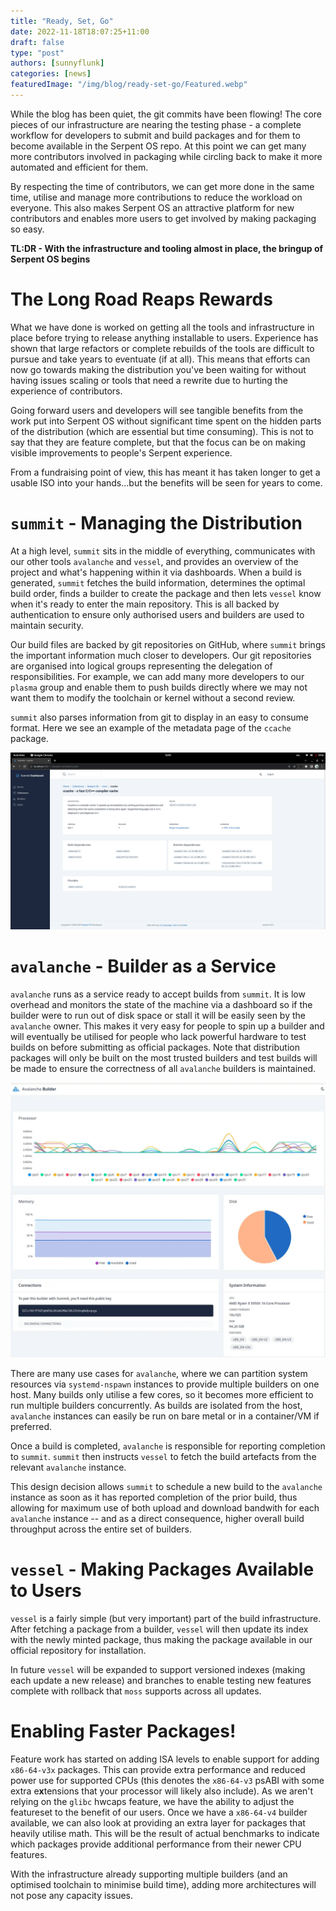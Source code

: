 ```yaml
---
title: "Ready, Set, Go"
date: 2022-11-18T18:07:25+11:00
draft: false
type: "post"
authors: [sunnyflunk]
categories: [news]
featuredImage: "/img/blog/ready-set-go/Featured.webp"
---
```


While the blog has been quiet, the git commits have been flowing! The core pieces of our infrastructure are nearing
the testing phase - a complete workflow for developers to submit and build packages and for them to become available in
the Serpent OS repo. At this point we can get many more contributors involved in packaging while circling back to make
it more automated and efficient for them.

<!--more-->

By respecting the time of contributors, we can get more done in the same time, utilise and manage more contributions to
reduce the workload on everyone. This also makes Serpent OS an attractive platform for new contributors and enables more
users to get involved by making packaging so easy.

**TL:DR - With the infrastructure and tooling almost in place, the bringup of Serpent OS begins**

# The Long Road Reaps Rewards

What we have done is worked on getting all the tools and infrastructure in place before trying to release anything
installable to users. Experience has shown that large refactors or complete rebuilds of the tools are difficult to
pursue and take years to eventuate (if at all). This means that efforts can now go towards making the distribution
you've been waiting for without having issues scaling or tools that need a rewrite due to hurting the experience of
contributors.

Going forward users and developers will see tangible benefits from the work put into Serpent OS without significant time
spent on the hidden parts of the distribution (which are essential but time consuming). This is not to say that they are
feature complete, but that the focus can be on making visible improvements to people's Serpent experience.

From a fundraising point of view, this has meant it has taken longer to get a usable ISO into your hands...but the
benefits will be seen for years to come.

# `summit` - Managing the Distribution

At a high level, `summit` sits in the middle of everything, communicates with our other tools `avalanche` and `vessel`,
and provides an overview of the project and what's happening within it via dashboards. When a build is generated,
`summit` fetches the build information, determines the optimal build order, finds a builder to create the package and
then lets `vessel` know when it's ready to enter the main repository. This is all backed by authentication to ensure
only authorised users and builders are used to maintain security.

Our build files are backed by git repositories on GitHub, where `summit` brings the important information much closer to
developers. Our git repositories are organised into logical groups representing the delegation of responsibilities. For
example, we can add many more developers to our `plasma` group and enable them to push builds directly where we may not
want them to modify the toolchain or kernel without a second review.

`summit` also parses information from git to display in an easy to consume format. Here we see an example of the
metadata page of the `ccache` package.

![Metadata](/static/img/blog/ready-set-go/Metadata.webp "Metadata")

# `avalanche` - Builder as a Service

`avalanche` runs as a service ready to accept builds from `summit`. It is low overhead and monitors the state of the
machine via a dashboard so if the builder were to run out of disk space or stall it will be easily seen by the
`avalanche` owner. This makes it very easy for people to spin up a builder and will eventually be utilised for people
who lack powerful hardware to test builds on before submitting as official packages. Note that distribution packages
will only be built on the most trusted builders and test builds will be made to ensure the correctness of all
`avalanche` builders is maintained.

![Avalanche](/static/img/blog/ready-set-go/Avalanche.webp "Avalanche")

There are many use cases for `avalanche`, where we can partition system resources via `systemd-nspawn` instances to
provide multiple builders on one host. Many builds only utilise a few cores, so it becomes more efficient to run
multiple builders concurrently. As builds are isolated from the host, `avalanche` instances can easily be run on
bare metal or in a container/VM if preferred.

Once a build is completed, `avalanche` is responsible for reporting completion to `summit`. `summit` then instructs
`vessel` to fetch the build artefacts from the relevant `avalanche` instance.

This design decision allows `summit` to schedule a new build to the `avalanche` instance as soon as it has reported
completion of the prior build, thus allowing for maximum use of both upload and download bandwith for each `avalanche`
instance -- and as a direct consequence, higher overall build throughput across the entire set of builders.

# `vessel` - Making Packages Available to Users

`vessel` is a fairly simple (but very important) part of the build infrastructure. After fetching a package from a
builder, `vessel` will then update its index with the newly minted package, thus making the package available in
our official repository for installation.

In future `vessel` will be expanded to support versioned indexes (making each update a new release) and branches to
enable testing new features complete with rollback that `moss` supports across all updates.

# Enabling Faster Packages!

Feature work has started on adding ISA levels to enable support for adding `x86-64-v3x` packages. This can provide extra
performance and reduced power use for supported CPUs (this denotes the `x86-64-v3` psABI with some extra e**x**tensions
that your processor will likely also include). As we aren't relying on the `glibc` hwcaps feature, we have the ability
to adjust the featureset to the benefit of our users. Once we have a `x86-64-v4` builder available, we can also look at
providing an extra layer for packages that heavily utilise math. This will be the result of actual benchmarks to
indicate which packages provide additional performance from their newer CPU features.

With the infrastructure already supporting multiple builders (and an optimised toolchain to minimise build time), adding
more architectures will not pose any capacity issues.
